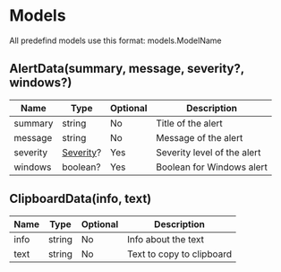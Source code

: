 # Models
All predefind models use this format: models.ModelName

## AlertData(summary, message, severity?, windows?)
| Name | Type | Optional | Description |
|-----------|-------------|----------|-------------|
| summary   | string | No | Title of the alert |
| message   | string | No | Message of the alert |
| severity  | [Severity](ttps://github.com/Wis-Selfbot/Wis-Docs/blob/main/literals.md#severity)? | Yes | Severity level of the alert |
| windows   | boolean? | Yes | Boolean for Windows alert |

## ClipboardData(info, text)
| Name | Type | Optional | Description |
|-----------|-------------|----------|-------------|
| info   | string | No | Info about the text |
| text   | string | No | Text to copy to clipboard |